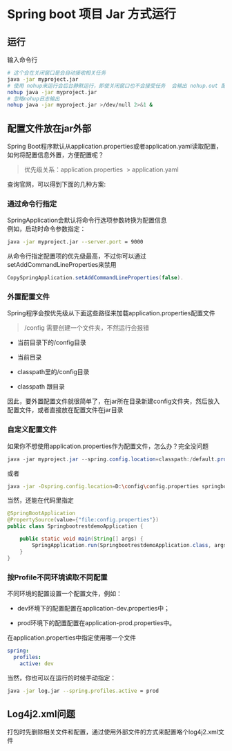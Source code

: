 # Spring boot 项目 Jar 方式运行

## 运行

输入命令行

```bash
# 这个会在关闭窗口是会自动接收相关任务
java -jar myproject.jar
# 使用 nohup来运行会后台静默运行，即使关闭窗口也不会接受任务  会输出 nohup.out 配置信息 
nohup java -jar myproject.jar
# 忽略nohup日志输出
nohup java -jar myproject.jar >/dev/null 2>&1 &
```


## 配置文件放在jar外部

Spring Boot程序默认从application.properties或者application.yaml读取配置，如何将配置信息外置，方便配置呢？

> 优先级关系：application.properties  > application.yaml


查询官网，可以得到下面的几种方案:

### 通过命令行指定

SpringApplication会默认将命令行选项参数转换为配置信息<br />例如，启动时命令参数指定：

```bash
java -jar myproject.jar --server.port = 9000
```


从命令行指定配置项的优先级最高，不过你可以通过setAddCommandLineProperties来禁用

```java
CopySpringApplication.setAddCommandLineProperties(false).
```


### 外置配置文件

Spring程序会按优先级从下面这些路径来加载application.properties配置文件

> /config 需要创建一个文件夹，不然运行会报错


- 当前目录下的/config目录

- 当前目录

- classpath里的/config目录

- classpath 跟目录

因此，要外置配置文件就很简单了，在jar所在目录新建config文件夹，然后放入配置文件，或者直接放在配置文件在jar目录

### 自定义配置文件

如果你不想使用application.properties作为配置文件，怎么办？完全没问题

```PowerShell
java -jar myproject.jar --spring.config.location=classpath:/default.properties,classpath:/override.properties
```


或者

```bash
java -jar -Dspring.config.location=D:\config\config.properties springbootrestdemo-0.0.1-SNAPSHOT.jar
```


当然，还能在代码里指定

```java
@SpringBootApplication
@PropertySource(value={"file:config.properties"})
public class SpringbootrestdemoApplication {

    public static void main(String[] args) {
        SpringApplication.run(SpringbootrestdemoApplication.class, args);
    }
}
```


### 按Profile不同环境读取不同配置

不同环境的配置设置一个配置文件，例如：

- dev环境下的配置配置在application-dev.properties中；

- prod环境下的配置配置在application-prod.properties中。

在application.properties中指定使用哪一个文件

```yaml
spring:
  profiles:
    active: dev
```


当然，你也可以在运行的时候手动指定：

```bash
java -jar log.jar --spring.profiles.active = prod
```


## Log4j2.xml问题

打包时先删除相关文件和配置，通过使用外部文件的方式来配置咯个log4j2.xml文件

